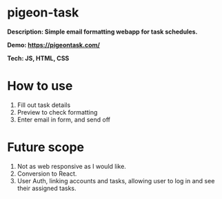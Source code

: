 # pigeon-task

**Description: Simple email formatting webapp for task schedules.**

**Demo: https://pigeontask.com/**

**Tech: JS, HTML, CSS**

# How to use
1. Fill out task details
2. Preview to check formatting
3. Enter email in form, and send off


# Future scope
1. Not as web responsive as I would like.
2. Conversion to React.
3. User Auth, linking accounts and tasks, allowing user to log in and see their assigned tasks.
